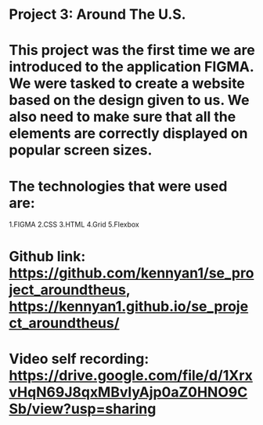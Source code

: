 # Project 3: Around The U.S.

# This project was the first time we are introduced to the application FIGMA. We were tasked to create a website based on the design given to us. We also need to make sure that all the elements are correctly displayed on popular screen sizes.

# The technologies that were used are:
1.FIGMA
2.CSS
3.HTML
4.Grid
5.Flexbox

# Github link: https://github.com/kennyan1/se_project_aroundtheus, https://kennyan1.github.io/se_project_aroundtheus/ 

# Video self recording: https://drive.google.com/file/d/1XrxvHqN69J8qxMBvlyAjp0aZ0HNO9CSb/view?usp=sharing